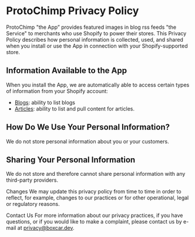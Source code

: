 # ProtoChimp Privacy Policy
ProtoChimp "the App” provides featured images in blog rss feeds "the Service" to merchants who use Shopify to power their stores. This Privacy Policy describes how personal information is collected, used, and shared when you install or use the App in connection with your Shopify-supported store.

## Information Available to the App
When you install the App, we are automatically able to access certain types of information from your Shopify account:

* [Blogs](https://help.shopify.com/en/api/reference/online-store/blog): ability to list blogs
* [Articles](https://help.shopify.com/en/api/reference/online-store/article): ability to list and pull content for articles. 

## How Do We Use Your Personal Information?
We do not store personal information about you or your customers.

## Sharing Your Personal Information
We do not store and therefore cannot share personal information with any third-party providers. 

Changes We may update this privacy policy from time to time in order to reflect, for example, changes to our practices or for other operational, legal or regulatory reasons.

Contact Us For more information about our privacy practices, if you have questions, or if you would like to make a complaint, please contact us by e-mail at privacy@boxcar.dev.